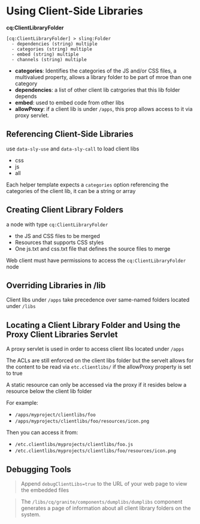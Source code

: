 # Using Client-Side Libraries
**cq:ClientLibraryFolder**
```
[cq:ClientLibraryFolder] > sling:Folder
  - dependencies (string) multiple
  - categories (string) multiple
  - embed (string) multiple
  - channels (string) multiple
```
- **categories**: Identifies the categories of the JS and/or CSS files, a multivalued property, allows a library folder to be part of mroe than one category
- **dependencies**: a list of other client lib catrgories that this lib folder depends
- **embed**: used to embed code from other libs
- **allowProxy**: if a client lib is under `/apps`, this prop allows access to it via proxy servlet.

## Referencing Client-Side Libraries
use `data-sly-use` and `data-sly-call` to load client libs
- css
- js
- all

Each helper template expects a `categories` option referencing the categories of the client lib, it can be a string or array


## Creating Client Library Folders
a node with type `cq:ClientLibraryFolder`
- the JS and CSS files to be merged
- Resources that supports CSS styles
- One js.txt and css.txt file that defines the source files to merge

Web client must have permissions to access the  `cq:ClientLibraryFolder` node

## Overriding Libraries in /lib
Client libs under `/apps` take precedence over same-named folders located under `/libs`

## Locating a Client Library Folder and Using the Proxy Client Libraries Servlet
A proxy servlet is used in order to access client libs located under `/apps`

The ACLs are still enforced on the client libs folder but the servelt allows for the content to be read via `etc.clientlibs/` if the allowProxy property is set to true

A static resource can only be accessed via the proxy if it resides below a resource below the client lib folder

For example:

- `/apps/myproject/clientlibs/foo`
- `/apps/myprojects/clientlibs/foo/resources/icon.png`

Then you can access it from:
- `/etc.clientlibs/myprojects/clientlibs/foo.js`
- `/etc.clientlibs/myprojects/clientlibs/foo/resources/icon.png`

## Debugging Tools
> Append `debugClientLibs=true` to the URL of your web page to view the embedded files

> The `/libs/cq/granite/components/dumplibs/dumplibs` component generates a page of information about all client library folders on the system.